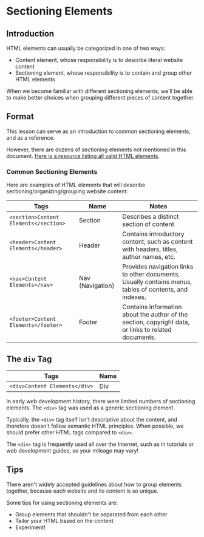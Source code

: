 # Sectioning Elements

## Introduction

HTML elements can usually be categorized in one of two ways:

- Content element, whose responsibility is to describe literal website content
- Sectioning element, whose responsibility is to contain and group other HTML elements

When we become familiar with different sectioning elements, we'll be able to make better choices when grouping different pieces of content together.

## Format

This lesson can serve as an introduction to common sectioning elements, and as a reference.

However, there are dozens of sectioning elements not mentioned in this document. [Here is a resource listing all valid HTML elements](https://developer.mozilla.org/en-US/docs/Web/HTML/Element).

### Common Sectioning Elements

Here are examples of HTML elements that will describe sectioning/organizing/grouping website content:

| Tags                                  | Name             | Notes                                                                                                  |
| ------------------------------------- | ---------------- | ------------------------------------------------------------------------------------------------------ |
| `<section>Content Elements</section>` | Section          | Describes a distinct section of content                                                                |
| `<header>Content Elements</header>`   | Header           | Contains introductory content, such as content with headers, titles, author names, etc.                |
| `<nav>Content Elements</nav>`         | Nav (Navigation) | Provides navigation links to other documents. Usually contains menus, tables of contents, and indexes. |
| `<footer>Content Elements</footer>`   | Footer           | Contains information about the author of the section, copyright data, or links to related documents.   |

## The `div` Tag

| Tags                          | Name |
| ----------------------------- | ---- |
| `<div>Content Elements</div>` | Div  |

In early web development history, there were limited numbers of sectioning elements. The `<div>` tag was used as a generic sectioning element.

Typically, the `<div>` tag itself isn't descriptive about the content, and therefore doesn't follow semantic HTML principles. When possible, we should prefer other HTML tags compared to `<div>`.

The `<div>` tag is frequently used all over the Internet, such as in tutorials or web development guides, so your mileage may vary!

## Tips

There aren't widely accepted guidelines about how to group elements together, because each website and its content is so unique.

Some tips for using sectioning elements are:

- Group elements that shouldn't be separated from each other
- Tailor your HTML based on the content
- Experiment!
